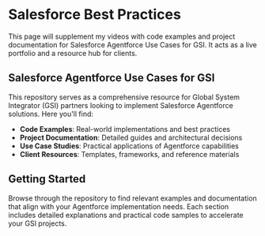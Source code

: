 # Salesforce Best Practices

This page will supplement my videos with code examples and project documentation for Salesforce Agentforce Use Cases for GSI. It acts as a live portfolio and a resource hub for clients.

## Salesforce Agentforce Use Cases for GSI

This repository serves as a comprehensive resource for Global System Integrator (GSI) partners looking to implement Salesforce Agentforce solutions. Here you'll find:

- **Code Examples**: Real-world implementations and best practices
- **Project Documentation**: Detailed guides and architectural decisions  
- **Use Case Studies**: Practical applications of Agentforce capabilities
- **Client Resources**: Templates, frameworks, and reference materials

## Getting Started

Browse through the repository to find relevant examples and documentation that align with your Agentforce implementation needs. Each section includes detailed explanations and practical code samples to accelerate your GSI projects.

